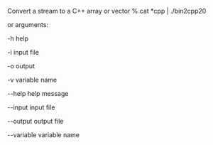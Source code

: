 Convert a stream to a C++ array or
vector
% cat *cpp | ./bin2cpp20

or arguments:

-h              help

-i              input file

-o              output    

-v              variable name

--help          help message

--input         input file

--output        output file

--variable      variable name


